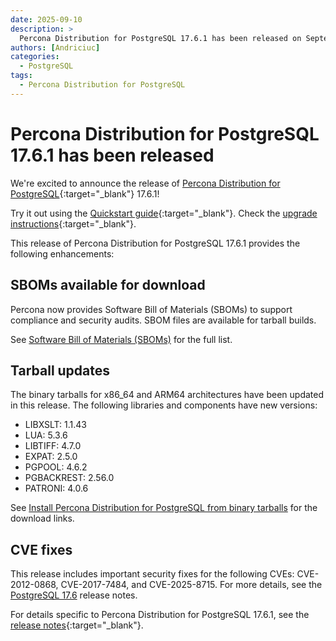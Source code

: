 ```yaml
---
date: 2025-09-10
description: >
  Percona Distribution for PostgreSQL 17.6.1 has been released on September 10, 2025.
authors: [Andriciuc]
categories:
  - PostgreSQL
tags:
  - Percona Distribution for PostgreSQL
---
```


# Percona Distribution for PostgreSQL 17.6.1 has been released

<!-- more -->

We're excited to announce the release of [Percona Distribution for PostgreSQL](https://docs.percona.com/postgresql/17/index.html){:target="_blank"} 17.6.1!

Try it out using the [Quickstart guide](https://docs.percona.com/postgresql/17/installing.html){:target="_blank"}. Check the [upgrade instructions](https://docs.percona.com/postgresql/17/major-upgrade.html){:target="_blank"}.

This release of Percona Distribution for PostgreSQL 17.6.1 provides the following enhancements:

## SBOMs available for download

Percona now provides Software Bill of Materials (SBOMs) to support compliance and security audits. SBOM files are available for tarball builds.

See [Software Bill of Materials (SBOMs)](https://docs.percona.com/postgresql/17/tarball.html#software-bill-of-materials-sboms) for the full list.

## Tarball updates

The binary tarballs for x86_64 and ARM64 architectures have been updated in this release. The following libraries and components have new versions:

- LIBXSLT: 1.1.43
- LUA: 5.3.6
- LIBTIFF: 4.7.0
- EXPAT: 2.5.0
- PGPOOL: 4.6.2
- PGBACKREST: 2.56.0
- PATRONI: 4.0.6

See [Install Percona Distribution for PostgreSQL from binary tarballs](https://docs.percona.com/postgresql/17/tarball.html) for the download links.

## CVE fixes

This release includes important security fixes for the following CVEs: CVE-2012-0868, CVE-2017-7484, and CVE-2025-8715. For more details, see the [PostgreSQL 17.6](https://www.postgresql.org/docs/release/17.6/) release notes.

For details specific to Percona Distribution for PostgreSQL 17.6.1, see the [release notes](https://docs.percona.com/postgresql/17/release-notes/release-notes-v17.6.1.html){:target="_blank"}.
